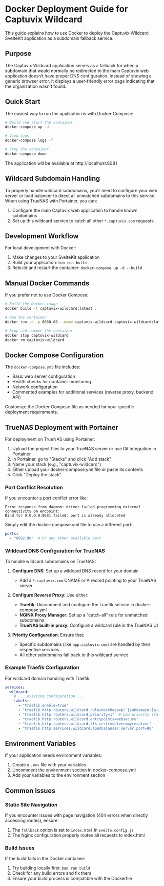 # Docker Deployment Guide for Captuvix Wildcard

This guide explains how to use Docker to deploy the Captuvix Wildcard SvelteKit application as a subdomain fallback service.

## Purpose

The Captuvix Wildcard application serves as a fallback for when a subdomain that would normally be redirected to the main Captuvix web application doesn't have proper DNS configuration. Instead of showing a generic browser error, it displays a user-friendly error page indicating that the organization wasn't found.

## Quick Start

The easiest way to run the application is with Docker Compose:

```bash
# Build and start the container
docker-compose up -d

# View logs
docker-compose logs -f

# Stop the container
docker-compose down
```

The application will be available at http://localhost:8081

## Wildcard Subdomain Handling

To properly handle wildcard subdomains, you'll need to configure your web server or load balancer to direct all unmatched subdomains to this service. When using TrueNAS with Portainer, you can:

1. Configure the main Captuvix web application to handle known subdomains
2. Set up this wildcard service to catch all other `*.captuvix.com` requests

## Development Workflow

For local development with Docker:

1. Make changes to your SvelteKit application
2. Build your application: `bun run build`
3. Rebuild and restart the container: `docker-compose up -d --build`

## Manual Docker Commands

If you prefer not to use Docker Compose:

```bash
# Build the Docker image
docker build -t captuvix-wildcard:latest .

# Run the container
docker run -d -p 8080:80 --name captuvix-wildcard captuvix-wildcard:latest

# Stop and remove the container
docker stop captuvix-wildcard
docker rm captuvix-wildcard
```

## Docker Compose Configuration

The `docker-compose.yml` file includes:

- Basic web server configuration
- Health checks for container monitoring
- Network configuration
- Commented examples for additional services (reverse proxy, backend API)

Customize the Docker Compose file as needed for your specific deployment requirements.

## TrueNAS Deployment with Portainer

For deployment on TrueNAS using Portainer:

1. Upload the project files to your TrueNAS server or use Git integration in Portainer
2. In Portainer, go to "Stacks" and click "Add stack"
3. Name your stack (e.g., "captuvix-wildcard")
4. Either upload your docker-compose.yml file or paste its contents
5. Click "Deploy the stack"

### Port Conflict Resolution

If you encounter a port conflict error like:

```
Error response from daemon: driver failed programming external connectivity on endpoint:
Bind for 0.0.0.0:8081 failed: port is already allocated
```

Simply edit the docker-compose.yml file to use a different port:

```yaml
ports:
  - "8082:80"  # Or any other available port
```

### Wildcard DNS Configuration for TrueNAS

To handle wildcard subdomains on TrueNAS:

1. **Configure DNS**: Set up a wildcard DNS record for your domain
   - Add a `*.captuvix.com` CNAME or A record pointing to your TrueNAS server

2. **Configure Reverse Proxy**: Use either:
   - **Traefik**: Uncomment and configure the Traefik service in docker-compose.yml
   - **NGINX Proxy Manager**: Set up a "catch-all" rule for unmatched subdomains
   - **TrueNAS built-in proxy**: Configure a wildcard rule in the TrueNAS UI

3. **Priority Configuration**: Ensure that:
   - Specific subdomains (like `app.captuvix.com`) are handled by their respective services
   - All other subdomains fall back to this wildcard service

### Example Traefik Configuration

For wildcard domain handling with Traefik:

```yaml
services:
  wildcard:
    # ... existing configuration ...
    labels:
      - "traefik.enable=true"
      - "traefik.http.routers.wildcard.rule=HostRegexp(`{subdomain:[a-z0-9-]+}.captuvix.com`)"
      - "traefik.http.routers.wildcard.priority=1"  # Low priority (fallback)
      - "traefik.http.routers.wildcard.entrypoints=websecure"
      - "traefik.http.routers.wildcard.tls.certresolver=myresolver"
      - "traefik.http.services.wildcard.loadbalancer.server.port=80"
```

## Environment Variables

If your application needs environment variables:

1. Create a `.env` file with your variables
2. Uncomment the environment section in docker-compose.yml
3. Add your variables to the environment section

## Common Issues

### Static Site Navigation

If you encounter issues with page navigation (404 errors when directly accessing routes), ensure:

1. The `fallback` option is set to `index.html` in `svelte.config.js`
2. The Nginx configuration properly routes all requests to index.html

### Build Issues

If the build fails in the Docker container:

1. Try building locally first: `bun run build`
2. Check for any build errors and fix them
3. Ensure your build process is compatible with the Dockerfile